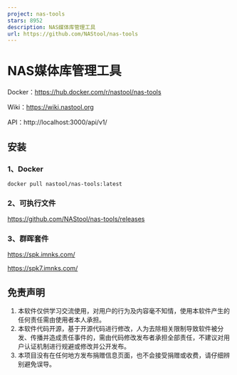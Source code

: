 ```yaml
---
project: nas-tools
stars: 8952
description: NAS媒体库管理工具
url: https://github.com/NAStool/nas-tools
---
```


NAS媒体库管理工具
==========

Docker：https://hub.docker.com/r/nastool/nas-tools

Wiki：https://wiki.nastool.org

API：http://localhost:3000/api/v1/

安装
--

### 1、Docker

```
docker pull nastool/nas-tools:latest
```

### 2、可执行文件

https://github.com/NAStool/nas-tools/releases

### 3、群晖套件

https://spk.imnks.com/

https://spk7.imnks.com/

免责声明
----

1.  本软件仅供学习交流使用，对用户的行为及内容毫不知情，使用本软件产生的任何责任需由使用者本人承担。
2.  本软件代码开源，基于开源代码进行修改，人为去除相关限制导致软件被分发、传播并造成责任事件的，需由代码修改发布者承担全部责任，不建议对用户认证机制进行规避或修改并公开发布。
3.  本项目没有在任何地方发布捐赠信息页面，也不会接受捐赠或收费，请仔细辨别避免误导。
